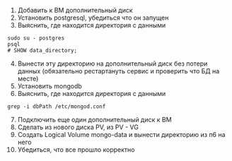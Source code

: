 1) Добавить к ВМ дополнительный диск
2) Установить postgresql, убедиться что он запущен
3) Выяснить, где находится директория с данными
```
sudo su - postgres
psql
# SHOW data_directory;
```
4) Вынести эту директорию на дополнительный диск без потери данных (обязательно рестартануть сервис и проверить что БД на месте)
5) Установить mongodb
6) Выяснить, где находится директория с данными
```
grep -i dbPath /etc/mongod.conf
```
7) Подключить еще один дополнительный диск к ВМ
8) Сделать из нового диска PV, из PV - VG
9) Создать Logical Volume mongo-data и вынести директорию из п6 на него
10) Убедиться, что все прошло корректно
